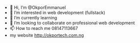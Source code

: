 - 👋 Hi, I’m @OkporEmmanuel
- 👀 I’m interested in web development (fullstack)
- 🌱 I’m currently learning 
- 💞️ I’m looking to collaborate on professional web development
- 📫 How to reach me 08147113667
- my website http://okportech.com.ng
<!---
OkporEmmanuel/OkporEmmanuel is a ✨ special ✨ repository because its `README.md` (this file) appears on your GitHub profile.
You can click the Preview link to take a look at your changes.
--->
